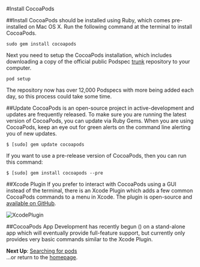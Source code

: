 #Install CocoaPods

##Install
CocoaPods should be installed using Ruby, which comes pre-installed on Mac OS X. Run the following command at the terminal to install CocoaPods.  

```sudo gem install cocoapods```  

Next you need to setup the CocoaPods installation, which includes downloading a copy of the official public Podspec [trunk](https://github.com/CocoaPods/Specs) repository to your computer.

```pod setup``` 

The repository now has over 12,000 Podspecs with more being added each day, so this process could take some time.

##Update
CocoaPods is an open-source project in active-development and updates are frequently released. To make sure you are running the latest version of CocoaPods, you can update via Ruby Gems. When you are using CocoaPods, keep an eye out for green alerts on the command line alerting you of new updates.  

```$ [sudo] gem update cocoapods```  

If you want to use a pre-release version of CocoaPods, then you can run this command:  

```$ [sudo] gem install cocoapods --pre```  

##Xcode Plugin
If you prefer to interact with CocoaPods using a GUI instead of the terminal, there is an Xcode Plugin which adds a few common CocoaPods commands to a menu in Xcode. The plugin is open-source and [available on GitHub](https://github.com/kattrali/cocoapods-xcode-plugin).

![XcodePlugin](https://github.com/kattrali/cocoadocs-xcode-plugin/raw/master/menu.png)

##CocoaPods App
Development has recently begun () on a stand-alone app which will eventually provide full-feature support, but currently only provides very basic commands similar to the Xcode Plugin.

**Next Up**: [Searching for pods](searching-for-cocoapods.md)  
...or return to the [homepage](README.md).
